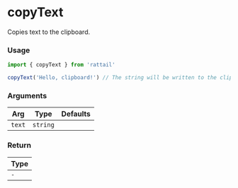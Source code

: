 # copyText

Copies text to the clipboard.

### Usage

```js
import { copyText } from 'rattail'

copyText('Hello, clipboard!') // The string will be written to the clipboard
```

### Arguments

| Arg    | Type     | Defaults |
| ------ | -------- | -------- |
| `text` | `string` |          |

### Return

| Type |
| ---- |
| `-`  |
